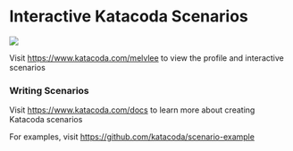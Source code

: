 # Interactive Katacoda Scenarios

[![](http://shields.katacoda.com/katacoda/melvlee/count.svg)](https://www.katacoda.com/melvlee "Get your profile on Katacoda.com")

Visit https://www.katacoda.com/melvlee to view the profile and interactive scenarios

### Writing Scenarios
Visit https://www.katacoda.com/docs to learn more about creating Katacoda scenarios

For examples, visit https://github.com/katacoda/scenario-example

